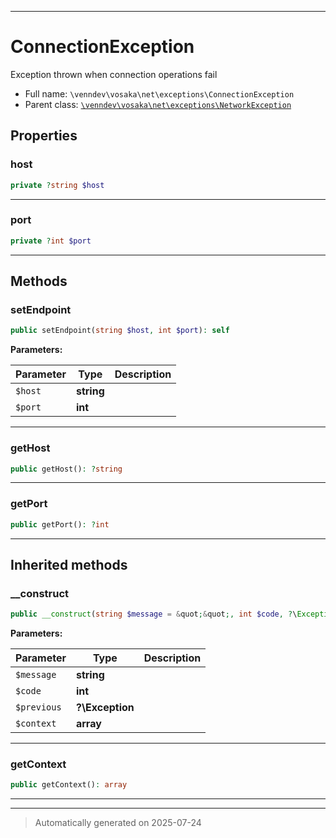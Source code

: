 ***

# ConnectionException

Exception thrown when connection operations fail



* Full name: `\venndev\vosaka\net\exceptions\ConnectionException`
* Parent class: [`\venndev\vosaka\net\exceptions\NetworkException`](./NetworkException.md)



## Properties


### host



```php
private ?string $host
```






***

### port



```php
private ?int $port
```






***

## Methods


### setEndpoint



```php
public setEndpoint(string $host, int $port): self
```








**Parameters:**

| Parameter | Type | Description |
|-----------|------|-------------|
| `$host` | **string** |  |
| `$port` | **int** |  |





***

### getHost



```php
public getHost(): ?string
```












***

### getPort



```php
public getPort(): ?int
```












***


## Inherited methods


### __construct



```php
public __construct(string $message = &quot;&quot;, int $code, ?\Exception $previous = null, array $context = []): mixed
```








**Parameters:**

| Parameter | Type | Description |
|-----------|------|-------------|
| `$message` | **string** |  |
| `$code` | **int** |  |
| `$previous` | **?\Exception** |  |
| `$context` | **array** |  |





***

### getContext



```php
public getContext(): array
```












***


***
> Automatically generated on 2025-07-24
